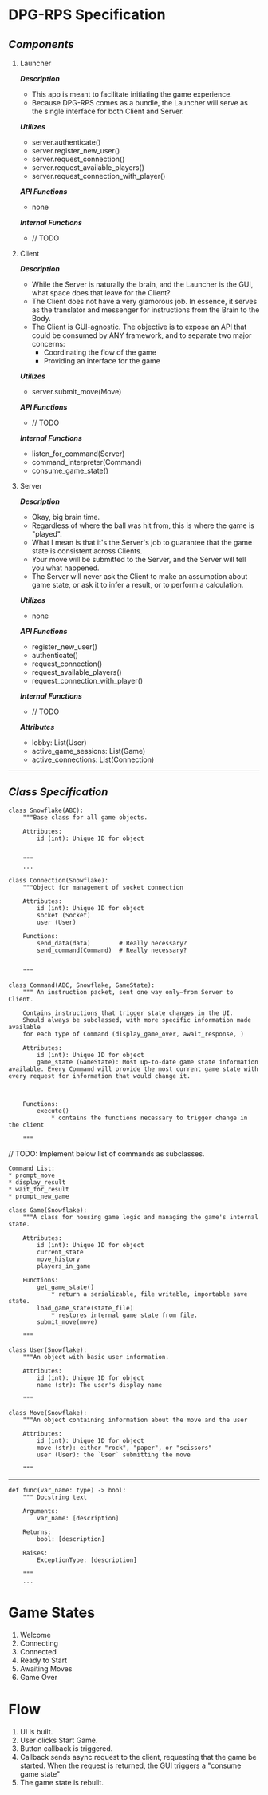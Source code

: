 # DPG-RPS Specification

## ***Components***

1. Launcher 

    ***Description***
    * This app is meant to facilitate initiating the game experience.
    * Because DPG-RPS comes as a bundle, the Launcher will serve as the single interface for both Client and Server.

    ***Utilizes***
    * server.authenticate()
    * server.register_new_user()
    * server.request_connection()
    * server.request_available_players()
    * server.request_connection_with_player()

    ***API Functions***
    * none

    ***Internal Functions***
    * // TODO

1. Client

    ***Description***
    * While the Server is naturally the brain, and the Launcher is the GUI, what space does that leave for the Client?
    * The Client does not have a very glamorous job. In essence, it serves as the translator and messenger for instructions from the Brain to the Body. 
    * The Client is GUI-agnostic. The objective is to expose an API that could be consumed by ANY framework, and to separate two major concerns: 
        * Coordinating the flow of the game
        * Providing an interface for the game

    ***Utilizes***
    * server.submit_move(Move)

    ***API Functions***
    * // TODO

    ***Internal Functions***
    * listen_for_command(Server)
    * command_interpreter(Command)
    * consume_game_state()


1. Server

    ***Description***
    * Okay, big brain time. 
    * Regardless of where the ball was hit from, this is where the game is "played".
    * What I mean is that it's the Server's job to guarantee that the game state is consistent across Clients. 
    * Your move will be submitted to the Server, and the Server will tell you what happened. 
    * The Server will never ask the Client to make an assumption about game state, or ask it to infer a result, or to perform a calculation.


    ***Utilizes***
    * none

    ***API Functions***
    * register_new_user()
    * authenticate()
    * request_connection()
    * request_available_players()
    * request_connection_with_player()

    ***Internal Functions***
    * // TODO

    ***Attributes***
    * lobby: List(User)
    * active_game_sessions: List(Game)
    * active_connections: List(Connection)
---


## ***Class Specification***

```
class Snowflake(ABC):
    """Base class for all game objects.

    Attributes:
        id (int): Unique ID for object
    

    """
    ...
```

```
class Connection(Snowflake):
    """Object for management of socket connection

    Attributes:
        id (int): Unique ID for object
        socket (Socket)
        user (User)

    Functions:
        send_data(data)        # Really necessary?
        send_command(Command)  # Really necessary?


    """
```

```
class Command(ABC, Snowflake, GameState):
    """ An instruction packet, sent one way only—from Server to Client.
    
    Contains instructions that trigger state changes in the UI.
    Should always be subclassed, with more specific information made available
    for each type of Command (display_game_over, await_response, )

    Attributes:
        id (int): Unique ID for object
        game_state (GameState): Most up-to-date game state information available. Every Command will provide the most current game state with every request for information that would change it. 


    
    Functions:
        execute()
            * contains the functions necessary to trigger change in the client

    """
```
// TODO: Implement below list of commands as subclasses.

```
Command List:
* prompt_move
* display_result
* wait_for_result
* prompt_new_game
```


```
class Game(Snowflake):
    """A class for housing game logic and managing the game's internal state.

    Attributes:
        id (int): Unique ID for object
        current_state
        move_history
        players_in_game

    Functions:
        get_game_state()
            * return a serializable, file writable, importable save state.
        load_game_state(state_file)
            * restores internal game state from file.
        submit_move(move)

    """
```


```
class User(Snowflake):
    """An object with basic user information.

    Attributes:
        id (int): Unique ID for object
        name (str): The user's display name

    """
```


```
class Move(Snowflake):
    """An object containing information about the move and the user

    Attributes:
        id (int): Unique ID for object
        move (str): either "rock", "paper", or "scissors"
        user (User): the `User` submitting the move
    
    """
```




---

```
def func(var_name: type) -> bool:
    """ Docstring text

    Arguments:
        var_name: [description]

    Returns:
        bool: [description]

    Raises:
        ExceptionType: [description]

    """
    ...
```

# Game States

1. Welcome
1. Connecting
1. Connected
1. Ready to Start
1. Awaiting Moves
1. Game Over

# Flow

1. UI is built.
1. User clicks Start Game.
1. Button callback is triggered.
1. Callback sends async request to the client, requesting that the game be started. When the request is returned, the GUI triggers a "consume game state"
1. The game state is rebuilt.